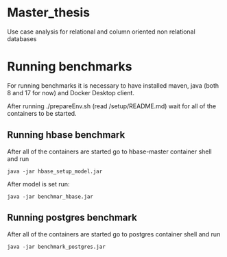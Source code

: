 # Master_thesis
Use case analysis for relational and column oriented non relational databases

# Running benchmarks

For running benchmarks it is necessary to have installed maven, java (both 8 and 17 for now) and Docker Desktop client.

After running ./prepareEnv.sh (read /setup/README.md) wait for all of the containers to be started.

## Running hbase benchmark

After all of the containers are started go to hbase-master container shell and run 

    java -jar hbase_setup_model.jar

After model is set run:

    java -jar benchmar_hbase.jar

## Running postgres benchmark

After all of the containers are started go to postgres container shell and run 

    java -jar benchmark_postgres.jar


